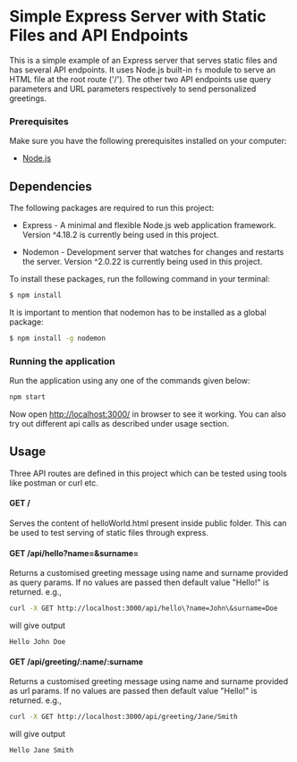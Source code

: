  # Simple Express Server with Static Files and API Endpoints

This is a simple example of an Express server that serves static files and has several API endpoints. It uses Node.js built-in `fs` module to serve an HTML file at the root route ('/'). The other two API endpoints use query parameters and URL parameters respectively to send personalized greetings.

### Prerequisites

Make sure you have the following prerequisites installed on your computer:

*   [Node.js](https://nodejs.org/)

## Dependencies

The following packages are required to run this project:

* Express - A minimal and flexible Node.js web application framework. Version ^4.18.2 is currently being used in this project.

* Nodemon - Development server that watches for changes and restarts the server. Version ^2.0.22 is currently being used in this project.

To install these packages, run the following command in your terminal:

```bash
$ npm install
```

It is important to mention that nodemon has to be installed as a global package:

```bash
$ npm install -g nodemon
```

### Running the application

Run the application using any one of the commands given below:

```bash
npm start
```

Now open <http://localhost:3000/> in browser to see it working. You can also try out different api calls as described under usage section.

## Usage

Three API routes are defined in this project which can be tested using tools like postman or curl etc.

#### GET /

Serves the content of helloWorld.html present inside public folder. This can be used to test serving of static files through express.

#### GET /api/hello?name=<NAME>&surname=<SURNAME>

Returns a customised greeting message using name and surname provided as query params. If no values are passed then default value "Hello!" is returned. e.g.,
```bash
curl -X GET http://localhost:3000/api/hello\?name=John\&surname=Doe
```
will give output
```vbnet
Hello John Doe
```
#### GET /api/greeting/:name/:surname

Returns a customised greeting message using name and surname provided as url params. If no values are passed then default value "Hello!" is returned. e.g.,
```bash
curl -X GET http://localhost:3000/api/greeting/Jane/Smith
```
will give output
```vbnet
Hello Jane Smith
```